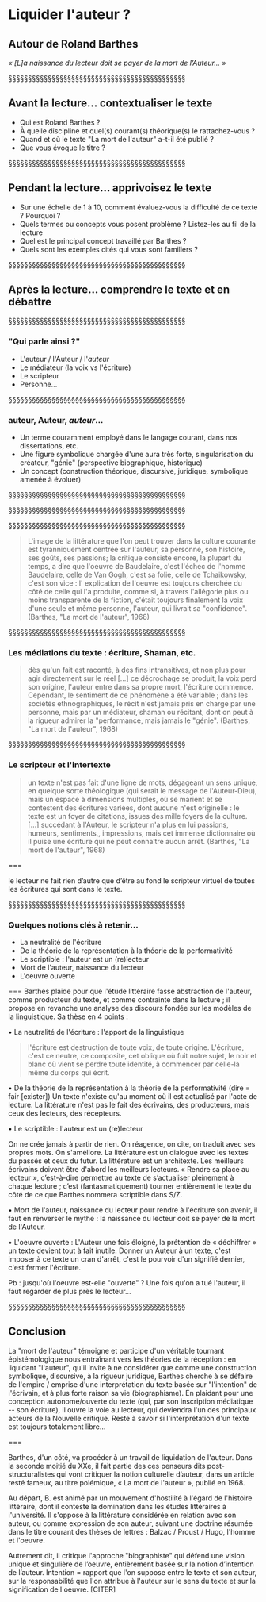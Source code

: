 <!-- .slide: data-background-image="img/" data-background-size="contain" -->
<!-- .slide: class="hover"-->


# Liquider l'auteur ?
## Autour de Roland Barthes

*« [L]a naissance du lecteur doit se payer de la mort de l’Auteur... »*


§§§§§§§§§§§§§§§§§§§§§§§§§§§§§§§§§§§§§§§§§§§§§
<!-- .slide: data-background-image="img/" data-background-size="contain" -->
<!-- .slide: class="hover"-->

## Avant la lecture... contextualiser le texte
* Qui est Roland Barthes ?
* À quelle discipline et quel(s) courant(s) théorique(s) le rattachez-vous ?
* Quand et où le texte "La mort de l'auteur" a-t-il été publié ?
* Que vous évoque le titre ?


§§§§§§§§§§§§§§§§§§§§§§§§§§§§§§§§§§§§§§§§§§§§§
<!-- .slide: data-background-image="img/" data-background-size="contain" -->
<!-- .slide: class="hover"-->

## Pendant la lecture... apprivoisez le texte
* Sur une échelle de 1 à 10, comment évaluez-vous la difficulté de ce texte ? Pourquoi ?
* Quels termes ou concepts vous posent problème ? Listez-les au fil de la lecture
* Quel est le principal concept travaillé par Barthes ?
* Quels sont les exemples cités qui vous sont familiers ?

§§§§§§§§§§§§§§§§§§§§§§§§§§§§§§§§§§§§§§§§§§§§§
<!-- .slide: data-background-image="img/" data-background-size="contain" -->

## Après la lecture... comprendre le texte et en débattre

§§§§§§§§§§§§§§§§§§§§§§§§§§§§§§§§§§§§§§§§§§§§§
<!-- .slide: data-background-image="img/" data-background-size="contain" -->
<!-- .slide: class="hover"-->

### "Qui parle ainsi ?"
- L'auteur / l'Auteur / l'*auteur*
- Le médiateur (la voix vs l'écriture)
- Le scripteur
- Personne...

§§§§§§§§§§§§§§§§§§§§§§§§§§§§§§§§§§§§§§§§§§§§§
<!-- .slide: data-background-image="img/" data-background-size="contain" -->
<!-- .slide: class="hover"-->

### auteur, Auteur, *auteur*...
* Un terme couramment employé dans le langage courant, dans nos dissertations, etc.
* Une figure symbolique chargée d'une aura très forte, singularisation du créateur, "génie" (perspective biographique, historique)
* Un concept (construction théorique, discursive, juridique, symbolique amenée à évoluer)


§§§§§§§§§§§§§§§§§§§§§§§§§§§§§§§§§§§§§§§§§§§§§
<!-- .slide: data-background-video="img/aristocratieLecteur.mp4" data-background-size="contain" -->


§§§§§§§§§§§§§§§§§§§§§§§§§§§§§§§§§§§§§§§§§§§§§
<!-- .slide: data-background-image="img/ferante.png" data-background-size="contain" -->


§§§§§§§§§§§§§§§§§§§§§§§§§§§§§§§§§§§§§§§§§§§§§
<!-- .slide: data-background-image="img/" data-background-size="contain" -->
<!-- .slide: class="hover"-->

>L'image de la littérature que l'on peut trouver dans la culture courante est tyranniquement centrée sur l'auteur, sa personne, son histoire, ses goûts, ses passions; la critique consiste encore, la plupart du temps, a dire que l'oeuvre de Baudelaire, c'est l'échec de l'homme Baudelaire, celle de Van Gogh, c'est sa folie, celle de Tchaikowsky, c'est son vice : l' explication de l'oeuvre est toujours cherchée du côté de celle qui l'a produite, comme si, à travers l'allégorie plus ou moins transparente de la fiction, c'était toujours finalement la voix d'une seule et même personne, l'auteur, qui livrait sa "confidence". (Barthes, "La mort de l'auteur", 1968)

<!-- .element: style="font-size:1.8rem" -->

§§§§§§§§§§§§§§§§§§§§§§§§§§§§§§§§§§§§§§§§§§§§§
<!-- .slide: data-background-image="img/" data-background-size="contain" -->
<!-- .slide: class="hover"-->

### Les médiations du texte : écriture, Shaman, etc.  
>dès qu'un fait est raconté, à des fins intransitives, et non plus pour agir directement sur le réel [...] ce décrochage se produit, la voix perd son origine, l'auteur entre dans sa propre mort, l'écriture commence. Cependant, le sentiment de ce phénomène a été variable ; dans les sociétés ethnographiques, le récit n'est jamais pris en charge par une personne, mais par un médiateur, shaman ou récitant, dont on peut à la rigueur admirer la "performance, mais jamais le "génie". (Barthes, "La mort de l'auteur", 1968)


<!-- .element: style="font-size:1.8rem" -->

§§§§§§§§§§§§§§§§§§§§§§§§§§§§§§§§§§§§§§§§§§§§§
<!-- .slide: data-background-image="img/" data-background-size="contain" -->
<!-- .slide: class="hover"-->

### Le scripteur et l'intertexte

>un texte n'est pas fait d'une ligne de mots, dégageant un sens unique, en quelque sorte théologique (qui serait le message de l'Auteur-Dieu), mais un espace à dimensions multiples, où se marient et se contestent des écritures variées, dont aucune n'est originelle : le texte est un foyer de citations, issues des mille foyers de la culture. [...] succédant à l'Auteur, le scripteur n'a plus en lui passions, humeurs, sentiments,, impressions, mais cet immense dictionnaire où il puise une écriture qui ne peut connaître aucun arrêt. (Barthes, "La mort de l'auteur", 1968)



<!-- .element: style="font-size:1.8rem" -->

===

le lecteur ne fait rien d’autre que d’être au fond le scripteur virtuel de toutes les écritures qui sont dans le texte.


§§§§§§§§§§§§§§§§§§§§§§§§§§§§§§§§§§§§§§§§§§§§§
<!-- .slide: data-background-image="img/" data-background-size="contain" -->
<!-- .slide: class="hover"-->

### Quelques notions clés à retenir...
* La neutralité de l'écriture
* De la théorie de la représentation à la théorie de la performativité
* Le scriptible : l'auteur est un (re)lecteur
* Mort de l'auteur, naissance du lecteur
* L'oeuvre ouverte

===
Barthes plaide pour que l'étude littéraire fasse abstraction de l'auteur, comme producteur du texte, et comme contrainte dans la lecture ; il propose en revanche une analyse des discours fondée sur les modèles de la linguistique. Sa thèse en 4 points :


• La neutralité de l'écriture : l'apport de la linguistique
>l'écriture est destruction de toute voix, de toute origine. L'écriture, c'est ce neutre, ce composite, cet oblique où fuit notre sujet, le noir et blanc où vient se perdre toute identité, à commencer par celle-là même du corps qui écrit.

• De la théorie de la représentation à la théorie de la performativité (dire = fair [exister])
Un texte n'existe qu'au moment où il est actualisé par l'acte de lecture. La littérature n'est pas le fait des écrivains, des producteurs, mais ceux des lecteurs, des récepteurs.

• Le scriptible : l'auteur est un (re)lecteur

On ne crée jamais à partir de rien. On réagence, on cite, on traduit avec ses propres mots. On s'améliore. La littérature est un dialogue avec les textes du passés et ceux du futur. La littérature est un architexte. Les meilleurs écrivains doivent être d'abord les meilleurs lecteurs.
« Rendre sa place au lecteur », c’est-à-dire permettre au texte de s’actualiser pleinement à chaque lecture ; c’est (fantasmatiquement) tourner entièrement le texte du côté de ce que Barthes nommera scriptible dans S/Z.

• Mort de l'auteur, naissance du lecteur
pour rendre à l'écriture son avenir, il faut en renverser le mythe : la naissance du lecteur doit se payer de la mort de l'Auteur.

• L'oeuvre ouverte :
L'Auteur une fois éloigné, la prétention de « déchiffrer » un texte devient tout à fait inutile. Donner un Auteur à un texte, c'est imposer à ce texte un cran d'arrêt, c'est le pourvoir d'un signifié dernier, c'est fermer l'écriture.

Pb : jusqu'où l'oeuvre est-elle "ouverte" ? Une fois qu'on a tué l'auteur, il faut regarder de plus près le lecteur...

§§§§§§§§§§§§§§§§§§§§§§§§§§§§§§§§§§§§§§§§§§§§§
<!-- .slide: data-background-image="img/" data-background-size="contain" -->
<!-- .slide: class="hover"-->

## Conclusion
La "mort de l'auteur" témoigne et participe d'un véritable tournant épistémologique nous entraînant vers les théories de la réception : en liquidant "l'auteur", qu'il invite à ne considérer que comme une construction symbolique, discursive, à la rigueur juridique, Barthes cherche à se défaire de l'empire / emprise d'une interprétation du texte basée sur "l'intention" de l'écrivain, et à plus forte raison sa vie (biographisme). En plaidant pour une conception autonome/ouverte du texte (qui, par son inscription médiatique -- son écriture), il ouvre la voie au lecteur, qui deviendra l'un des principaux acteurs de la Nouvelle critique. Reste à savoir si l'interprétation d'un texte est toujours totalement libre...

<!-- .element: style="font-size:1.8rem" -->


===


Barthes, d'un côté, va procéder à un travail de liquidation de l'auteur. Dans la seconde moitié du XXe, il fait partie des ces penseurs dits post-structuralistes qui vont critiquer la notion culturelle d’auteur, dans un article resté fameux, au titre polémique, « La mort de l'auteur », publié en 1968.

Au départ, B. est animé par un mouvement d'hostilité à l'égard de l'histoire littéraire, dont il conteste la domination dans les études littéraires à l'université. Il s'oppose à la littérature considérée en relation avec son auteur, ou comme expression de son auteur, suivant une doctrine résumée dans le titre courant des thèses de lettres : Balzac / Proust / Hugo, l'homme et l'oeuvre.

Autrement dit, il critique l'approche "biographiste" qui défend une vision unique et singulière de l’oeuvre, entièrement basée sur la notion d’intention de l’auteur. Intention = rapport que l'on suppose entre le texte et son auteur, sur la responsabilité que l'on attribue à l'auteur sur le sens du texte et sur la signification de l'oeuvre. [CITER]
